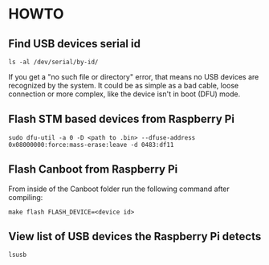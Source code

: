 # HOWTO

## Find USB devices serial id

````
ls -al /dev/serial/by-id/
````

If you get a "no such file or directory" error, that means no USB devices are recognized by the system. It could be as simple as a bad cable, loose connection or more complex, like the device isn't in boot (DFU) mode.

## Flash STM based devices from Raspberry Pi

````
sudo dfu-util -a 0 -D <path to .bin> --dfuse-address 0x08000000:force:mass-erase:leave -d 0483:df11
````

## Flash Canboot from Raspberry Pi

From inside of the Canboot folder run the following command after compiling:

````
make flash FLASH_DEVICE=<device id>
````

## View list of USB devices the Raspberry Pi detects

````
lsusb
````